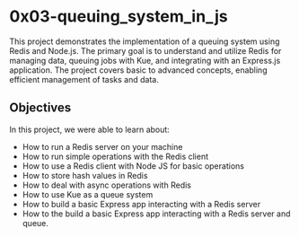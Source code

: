 # 0x03-queuing_system_in_js

This project demonstrates the implementation of a queuing system using Redis and Node.js. The primary goal is to understand and utilize Redis for managing data, queuing jobs with Kue, and integrating with an Express.js application. The project covers basic to advanced concepts, enabling efficient management of tasks and data.

## Objectives
In this project, we were able to learn about:
* How to run a Redis server on your machine
* How to run simple operations with the Redis client
* How to use a Redis client with Node JS for basic operations
* How to store hash values in Redis
* How to deal with async operations with Redis
* How to use Kue as a queue system
* How to build a basic Express app interacting with a Redis server
* How to the build a basic Express app interacting with a Redis server and queue.